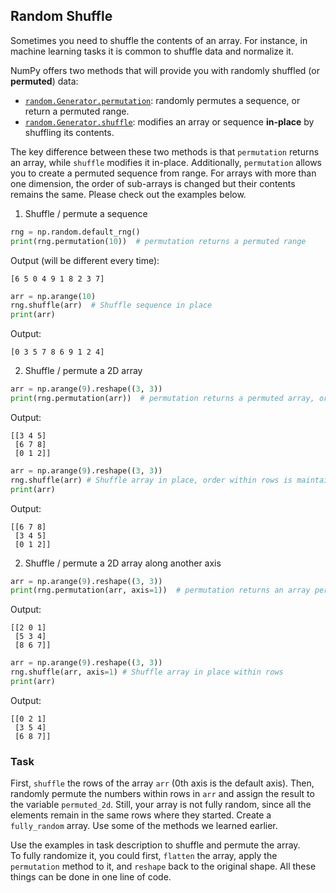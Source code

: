 ## Random Shuffle

Sometimes you need to shuffle the contents of an array. For instance, in machine learning tasks 
it is common to shuffle data and normalize it. 

NumPy offers two methods that will provide you with randomly shuffled (or **permuted**) data:
- [`random.Generator.permutation`](https://numpy.org/doc/stable/reference/random/generated/numpy.random.Generator.permutation.html#numpy.random.Generator.permutation): randomly permutes a sequence, or return a permuted range.
- [`random.Generator.shuffle`](https://numpy.org/doc/stable/reference/random/generated/numpy.random.Generator.shuffle.html#numpy.random.Generator.shuffle): modifies an array or sequence **in-place** by shuffling its contents.

The key difference between these two methods is that `permutation` returns an array, while
`shuffle` modifies it in-place. Additionally, `permutation` allows you to create a permuted sequence from 
range. For arrays with more than one dimension, the order of sub-arrays is changed but their contents remains the same.
Please check out the examples below.

1. Shuffle / permute a sequence
```python
rng = np.random.default_rng()
print(rng.permutation(10))  # permutation returns a permuted range
```
Output (will be different every time):
```text
[6 5 0 4 9 1 8 2 3 7]
```

```python
arr = np.arange(10)
rng.shuffle(arr)  # Shuffle sequence in place
print(arr)
```
Output:
```text
[0 3 5 7 8 6 9 1 2 4]
```
2. Shuffle / permute a 2D array
```python
arr = np.arange(9).reshape((3, 3))
print(rng.permutation(arr))  # permutation returns a permuted array, order within rows is maintained
```
Output:
```text
[[3 4 5]
 [6 7 8]
 [0 1 2]]
```
```python
arr = np.arange(9).reshape((3, 3))
rng.shuffle(arr) # Shuffle array in place, order within rows is maintained
print(arr)
```
Output:
```text
[[6 7 8]
 [3 4 5]
 [0 1 2]]
```
2. Shuffle / permute a 2D array along another axis
```python
arr = np.arange(9).reshape((3, 3))
print(rng.permutation(arr, axis=1))  # permutation returns an array permuted within rows
```
Output:
```text
[[2 0 1]
 [5 3 4]
 [8 6 7]]
```
```python
arr = np.arange(9).reshape((3, 3))
rng.shuffle(arr, axis=1) # Shuffle array in place within rows
print(arr)
```
Output:
```text
[[0 2 1]
 [3 5 4]
 [6 8 7]]
```

### Task

First, `shuffle` the rows of the array `arr` (0th axis is the default axis).
Then, randomly permute the numbers within rows in `arr` and assign the result to
the variable `permuted_2d`.
Still, your array is not fully random, since all the elements remain in the same rows
where they started. Create a `fully_random` array. Use some of the methods we
learned earlier.

<div class="hint">Use the examples in task description to shuffle and permute the array.</div>

<div class="hint">To fully randomize it, you could first, <code>flatten</code> the array, apply the <code>permutation</code>
method to it, and <code>reshape</code> back to the original shape. All these things can be done in one
line of code.</div>
